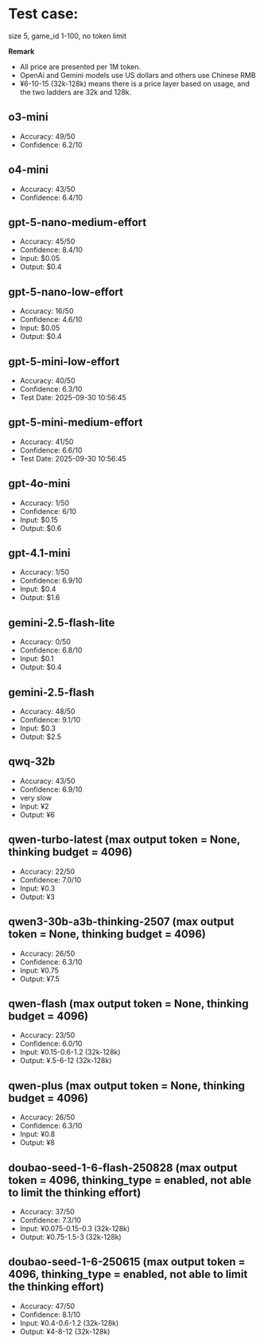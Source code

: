 # Test case:
size 5, game_id 1-100, no token limit

**Remark** 
- All price are presented per 1M token.
- OpenAi and Gemini models use US dollars and others use Chinese RMB
- ¥6-10-15 (32k-128k) means there is a price layer based on usage, and the two ladders are 32k and 128k.


## o3-mini
- Accuracy: 49/50
- Confidence: 6.2/10

## o4-mini
- Accuracy: 43/50
- Confidence: 6.4/10

## gpt-5-nano-medium-effort
- Accuracy: 45/50
- Confidence: 8.4/10
- Input: $0.05
- Output: $0.4

## gpt-5-nano-low-effort
- Accuracy: 16/50
- Confidence: 4.6/10
- Input: $0.05
- Output: $0.4

## gpt-5-mini-low-effort
- Accuracy: 40/50
- Confidence: 6.3/10
- Test Date: 2025-09-30 10:56:45

## gpt-5-mini-medium-effort
- Accuracy: 41/50
- Confidence: 6.6/10
- Test Date: 2025-09-30 10:56:45

## gpt-4o-mini
- Accuracy: 1/50
- Confidence: 6/10
- Input: $0.15
- Output: $0.6

## gpt-4.1-mini
- Accuracy: 1/50
- Confidence: 6.9/10
- Input: $0.4
- Output: $1.6

## gemini-2.5-flash-lite
- Accuracy: 0/50
- Confidence: 6.8/10
- Input: $0.1
- Output: $0.4

## gemini-2.5-flash
- Accuracy: 48/50
- Confidence: 9.1/10
- Input: $0.3
- Output: $2.5

## qwq-32b
- Accuracy: 43/50
- Confidence: 6.9/10
- very slow
- Input: ¥2
- Output: ¥6

## qwen-turbo-latest (max output token = None, thinking budget = 4096)
- Accuracy: 22/50
- Confidence: 7.0/10
- Input: ¥0.3
- Output: ¥3

## qwen3-30b-a3b-thinking-2507 (max output token = None, thinking budget = 4096)
- Accuracy: 26/50
- Confidence: 6.3/10
- Input: ¥0.75
- Output: ¥7.5


## qwen-flash (max output token = None, thinking budget = 4096)
- Accuracy: 23/50
- Confidence: 6.0/10
- Input: ¥0.15-0.6-1.2 (32k-128k)
- Output: ¥.5-6-12 (32k-128k)


## qwen-plus (max output token = None, thinking budget = 4096)
- Accuracy: 26/50
- Confidence: 6.3/10
- Input: ¥0.8
- Output: ¥8

## doubao-seed-1-6-flash-250828 (max output token = 4096, thinking_type = enabled, not able to limit the thinking effort)
- Accuracy: 37/50
- Confidence: 7.3/10
- Input: ¥0.075-0.15-0.3 (32k-128k)
- Output: ¥0.75-1.5-3 (32k-128k)

## doubao-seed-1-6-250615 (max output token = 4096, thinking_type = enabled, not able to limit the thinking effort)
- Accuracy: 47/50
- Confidence: 8.1/10
- Input: ¥0.4-0.6-1.2 (32k-128k)
- Output: ¥4-8-12 (32k-128k)
